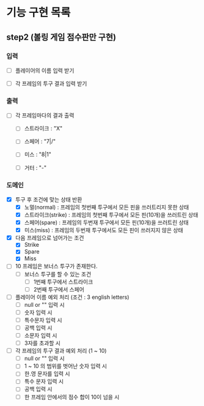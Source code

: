 # 기능 구현 목록

## step2 (볼링 게임 점수판만 구현)
### 입력
- [ ] 플레이어의 이름 입력 받기
- [ ] 각 프레임의 투구 결과 입력 받기


### 출력
- [ ] 각 프레임마다의 결과 출력
  - [ ] 스트라이크 : "X"
  - [ ] 스페어 : "7|/"
  - [ ] 미스 : "8|1"
  - [ ] 거터 : "-"


### 도메인
- [x] 투구 후 조건에 맞는 상태 반환
  - [x] 노멀(normal) : 프레임의 첫번째 투구에서 모든 핀을 쓰러트리지 못한 상태
  - [x] 스트라이크(strike) : 프레임의 첫번째 투구에서 모든 핀(10개)을 쓰러트린 상태
  - [x] 스페어(spare) : 프레임의 두번재 투구에서 모든 핀(10개)을 쓰러트린 상태
  - [x] 미스(miss) : 프레임의 두번재 투구에서도 모든 핀이 쓰러지지 않은 상태
- [x] 다음 프레임으로 넘어가는 조건
  - [x] Strike
  - [x] Spare
  - [x] Miss
- [ ] 10 프레임은 보너스 투구가 존재한다.
  - [ ] 보너스 투구를 할 수 있는 조건
    - [ ] 1번째 투구에서 스트라이크
    - [ ] 2번째 투구에서 스페어
- [ ] 플레이어 이름 예외 처리 (조건 : 3 english letters)
  - [ ] null or "" 입력 시
  - [ ] 숫자 입력 시
  - [ ] 특수문자 입력 시
  - [ ] 공백 입력 시
  - [ ] 소문자 입력 시
  - [ ] 3자를 초과할 시
- [ ] 각 프레임의 투구 결과 예외 처리 (1 ~ 10)
  - [ ] null or "" 입력 시
  - [ ] 1 ~ 10 의 범위를 벗어난 숫자 입력 시
  - [ ] 한.영 문자를 입력 시
  - [ ] 특수 문자 입력 시
  - [ ] 공백 입력 시
  - [ ] 한 프레임 안에서의 점수 합이 10이 넘을 시